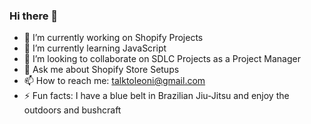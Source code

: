 ### Hi there 👋


- 🔭 I’m currently working on Shopify Projects
- 🌱 I’m currently learning JavaScript
- 👯 I’m looking to collaborate on SDLC Projects as a Project Manager
- 💬 Ask me about Shopify Store Setups
- 📫 How to reach me: talktoleoni@gmail.com
- ⚡ Fun facts: I have a blue belt in Brazilian Jiu-Jitsu and enjoy the outdoors and bushcraft
